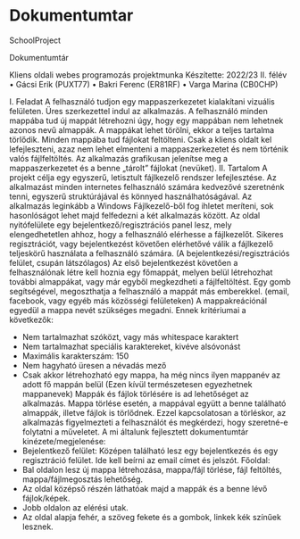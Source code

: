 # Dokumentumtar
SchoolProject


Dokumentumtár

Kliens oldali webes programozás projektmunka 
Készítette: 2022/23 II. félév 
•	Gácsi Erik (PUXT77) 
•	Bakri Ferenc (ER81RF) 
•	Varga Marina (CB0CHP) 

I.	Feladat 
A felhasználó tudjon egy mappaszerkezetet kialakítani vizuális felületen. Üres szerkezettel indul az alkalmazás. A felhasználó minden mappába tud új mappát létrehozni úgy, hogy egy mappában nem lehetnek azonos nevű almappák. A mappákat lehet törölni, ekkor a teljes tartalma törlődik. Minden mappába tud fájlokat feltölteni. Csak a kliens oldalt kel lefejleszteni, azaz nem lehet elmenteni a mappaszerkezetet és nem történik valós fájlfeltöltés. Az alkalmazás grafikusan jelenítse meg a mappaszerkezetet és a benne „tárolt” fájlokat (nevüket). 
II.	Tartalom 
A projekt célja egy egyszerű, letisztult fájlkezelő rendszer lefejlesztése. Az alkalmazást minden internetes felhasználó számára kedvezővé szeretnénk tenni, egyszerű struktúrájával és könnyed használhatóságával. Az alkalmazás leginkább a Windows Fájlkezelő-ből fog ihletet meríteni, sok hasonlóságot lehet majd felfedezni a két alkalmazás között. 
Az oldal nyitófelülete egy bejelentkező/regisztrációs panel lesz, mely elengedhetetlen ahhoz, hogy a felhasználó elérhesse a fájlkezelőt. Sikeres regisztrációt, vagy bejelentkezést követően elérhetővé válik a fájlkezelő teljeskörű használata a felhasználó számára. (A bejelentkezési/regisztrációs felület, csupán látszólagos)
 Az első bejelentkezést követően a felhasználónak létre kell hoznia egy főmappát, melyen belül létrehozhat további almappákat, vagy már egyből megkezdheti a fájlfeltöltést. Egy gomb segítségével, megoszthatja a felhasználó a mappát más emberekkel. (email, facebook, vagy egyéb más közösségi felületeken) A mappakreációnál egyedül a mappa nevét szükséges megadni. Ennek kritériumai a következők:  
-	Nem tartalmazhat szóközt, vagy más whitespace karaktert 
-	Nem tartalmazhat speciális karaktereket, kivéve alsóvonást 
-	Maximális karakterszám: 150 
-	Nem hagyható üresen a névadás mező 
-	Csak akkor létrehozható egy mappa, ha még nincs ilyen mappanév az adott fő mappán belül 
(Ezen kívül természetesen egyezhetnek mappanevek) 
Mappák és fájlok törlésére is ad lehetőséget az alkalmazás. Mappa törlése esetén, a mappával együtt a benne található almappák, illetve fájlok is törlődnek.  Ezzel kapcsolatosan a törléskor, az alkalmazás figyelmezteti a felhasználót és megkérdezi, hogy szeretné-e folytatni a műveletet. 
A mi általunk fejlesztett dokumentumtár kinézete/megjelenése:
-	Bejelentkező felület: Középen található lesz egy bejelentkezés és egy regisztráció felület.
Ide kell beírni az email címet és jelszót.
Főoldal: 
-	Bal oldalon lesz új mappa létrehozása, mappa/fájl törlése, fájl feltöltés, mappa/fájlmegosztás lehetőség.
-	Az oldal középső részén láthatóak majd a mappák és a benne lévő fájlok/képek.
-	Jobb oldalon az elérési utak.
-	Az oldal alapja fehér, a szöveg fekete és a gombok, linkek kék színűek lesznek.

